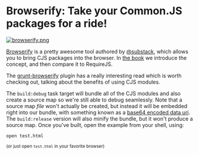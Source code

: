 # Browserify: Take your Common.JS packages for a ride!

[![browserify.png][1]][2]

[Browserify][2] is a pretty awesome tool authored by [@substack][3], which allows you to bring CJS packages into the browser. In [the book][4] we introduce the concept, and then compare it to RequireJS.

The [grunt-browserify][5] plugin has a really interesting read which is worth checking out, talking about the benefits of using CJS modules.

The `build:debug` task target will bundle all of the CJS modules and also create a source map so we're still able to debug seamlessly. Note that a source map _file_ won't actually be created, but instead it will be embedded right into our bundle, with something known as a [base64 encoded data uri][6]. The `build:release` version will also minify the bundle, but it won't produce a source map. Once you've built, open the example from your shell, using:

```shell
open test.html
```

<sub>(or just open `test.html` in your favorite browser)</sub>

  [1]: http://substack.net/images/browserify_logo.png
  [2]: https://github.com/substack/node-browserify
  [3]: https://github.com/substack
  [4]: https://ponyfoo.com/bf "JavaScript Application Design"
  [5]: https://github.com/jmreidy/grunt-browserify
  [6]: https://developer.mozilla.org/en/docs/data_URIs "Data URI explained in MDN"
